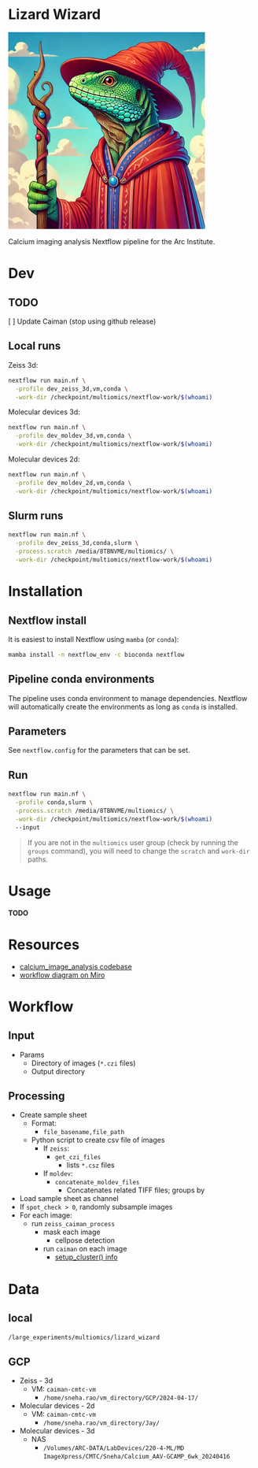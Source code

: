 Lizard Wizard
=============

<img src="./img/lizard-wizard.png" alt="drawing" width="400"/>

Calcium imaging analysis Nextflow pipeline for the Arc Institute.

# Dev

## TODO

[ ] Update Caiman (stop using github release)

## Local runs

Zeiss 3d:

```bash
nextflow run main.nf \
  -profile dev_zeiss_3d,vm,conda \
  -work-dir /checkpoint/multiomics/nextflow-work/$(whoami)
```

Molecular devices 3d:

```bash
nextflow run main.nf \
  -profile dev_moldev_3d,vm,conda \
  -work-dir /checkpoint/multiomics/nextflow-work/$(whoami)
```

Molecular devices 2d:

```bash
nextflow run main.nf \
  -profile dev_moldev_2d,vm,conda \
  -work-dir /checkpoint/multiomics/nextflow-work/$(whoami)
```

## Slurm runs

```bash
nextflow run main.nf \
  -profile dev_zeiss_3d,conda,slurm \
  -process.scratch /media/8TBNVME/multiomics/ \
  -work-dir /checkpoint/multiomics/nextflow-work/$(whoami)
```

# Installation

## Nextflow install

It is easiest to install Nextflow using `mamba` (or `conda`):

```bash
mamba install -n nextflow_env -c bioconda nextflow
```

## Pipeline conda environments 

The pipeline uses conda environment to manage dependencies. 
Nextflow will automatically create the environments as long as `conda` is installed.

## Parameters 

See `nextflow.config` for the parameters that can be set.

## Run

```bash
nextflow run main.nf \
  -profile conda,slurm \
  -process.scratch /media/8TBNVME/multiomics/ \
  -work-dir /checkpoint/multiomics/nextflow-work/$(whoami)
  --input 
```

> If you are not in the `multiomics` user group (check by running the `groups` command), 
> you will need to change the `scratch` and `work-dir` paths.


# Usage

**TODO**

# Resources

* [calcium_image_analysis codebase](https://github.com/ArcInstitute/calcium_image_analysis)
* [workflow diagram on Miro](https://miro.com/welcomeonboard/SVJGR3Z3QzVqYUFrdWN4RWxqTG9kYXd5d0UwcDZBdXlOMzVlO[…]1RU4wanwzNDU4NzY0NTkzMTk5MTQwMzg4fDI=?share_link_id=667093308277)

# Workflow

## Input

* Params
  * Directory of images (`*.czi` files)
  * Output directory

## Processing

* Create sample sheet
  * Format: 
    * `file_basename,file_path`
  * Python script to create csv file of images
    * If `zeiss`: 
      * `get_czi_files`
        * lists `*.csz` files
    * If `moldev`: 
      * `concatenate_moldev_files`
        * Concatenates related TIFF files; groups by 
* Load sample sheet as channel
* If `spot_check > 0`, randomly subsample images
* For each image:
  * run `zeiss_caiman_process` 
    * mask each image
      * cellpose detection
    * run `caiman` on each image
      * [setup_cluster() info](https://github.com/flatironinstitute/CaImAn/blob/e7e86411e80639c81d8ea58026660913739704f7/docs/source/Getting_Started.rst#cluster-setup-and-shutdown)
  

# Data 

## local

`/large_experiments/multiomics/lizard_wizard`

## GCP

* Zeiss - 3d
  * VM: `caiman-cmtc-vm`
    * `/home/sneha.rao/vm_directory/GCP/2024-04-17/`
* Molecular devices - 2d
  * VM: `caiman-cmtc-vm`
    * `/home/sneha.rao/vm_directory/Jay/`
* Molecular devices - 3d
  * NAS
    * `/Volumes/ARC-DATA/LabDevices/220-4-ML/MD ImageXpress/CMTC/Sneha/Calcium_AAV-GCAMP_6wk_20240416`

